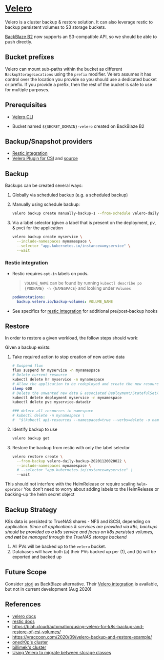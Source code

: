 # [Velero](https://velero.io)

Velero is a cluster backup & restore solution. It can also leverage restic to
backup persistent volumes to S3 storage buckets.

[BackBlaze B2](https://help.backblaze.com/hc/en-us/articles/360047425453) now supports an
S3-compatible API, so we should be able to push directly.

## Bucket prefixes

Velero can mount sub-paths within the bucket as different `BackupStorageLocations` using the
`prefix` modifier. Velero assumes it has control over the location you provide so you should use a
dedicated bucket or prefix. If you provide a prefix, then the rest of the bucket is safe to use for
multiple purposes.

## Prerequisites

- [Velero CLI](https://velero.io/docs/v1.6/basic-install/#install-the-cli)
<!-- * [MinIO on BackBlaze](../minio/README.md) -->
- Bucket named `${SECRET_DOMAIN}-velero` created on BackBlaze B2 <!-- and fronted by MinIO -->

## Backup/Snapshot providers

- [Restic integration](https://velero.io/docs/v1.6/restic)
- [Velero Plugin for CSI](https://velero.io/docs/v1.6/csi/) and
  [source](https://github.com/vmware-tanzu/velero-plugin-for-csi)

## Backup

Backups can be created several ways:

1. Globally via scheduled backup (e.g. a scheduled backup)
2. Manually using schedule backup:

   ```sh
   velero backup create manually-backup-1 --from-schedule velero-daily-backup
   ```

3. Via a label selector (given a label that is present on the deployment, pv, & pvc) for the
   application

   ```sh
   velero backup create myservice \
     --include-namespaces mynamespace \
     --selector "app.kubernetes.io/instance==myservice" \
     --wait
   ```

### Restic integration

- Restic requires `opt-in` labels on pods.

  > `VOLUME_NAME` can be found by running `kubectl describe po {PODNAME} -n {NAMESPACE}` and looking
  > under `Volumes`

  ```yaml
  podAnnotations:
    backup.velero.io/backup-volumes: VOLUME_NAME
  ```

- See specifics for
  [restic integration](https://velero.io/docs/v1.6/restic/#how-backup-and-restore-work-with-restic)
  for additional pre/post-backup hooks

## Restore

In order to restore a given workload, the follow steps should work:

Given a backup exists:

1. Take required action to stop creation of new active data

   ```sh
   # Suspend flux
   flux suspend hr myservice -n mynamespace
   # Delete current resource
   kubectl delete hr myservice -n mynamespace
   # Allow the application to be redeployed and create the new resources
   sleep 600
   # Delete the unwanted new data & associated Deployment/StatefulSet/Daemonset
   kubectl delete deployment myservice -n mynamespace
   kubectl delete pvc myservice-datadir

   ### delete all resources in namespace
   # kubectl delete -n mynamespace \
   #  "$(kubectl api-resources --namespaced=true --verbs=delete -o name | tr "\n" "," | sed -e 's/,$//')" --all
   ```

2. Identify backup to use

   ```sh
   velero backup get
   ```

3. Restore the backup from restic with only the label selector

   ```sh
   velero restore create \
     --from-backup velero-daily-backup-20201120020022 \
     --include-namespaces mynamespace \
     # --selector "app.kubernetes.io/instance=myservice" \
     --wait
   ```

This should not interfere with the HelmRelease or require scaling `helm-operator` You don't need to
worry about adding labels to the HelmRelease or backing-up the helm secret object

## Backup Strategy

K8s data is persisted to TrueNAS shares - NFS and iSCSI, depending on application. _Since all
applications & services are provided via k8s, backups should be provided as a k8s service and focus
on k8s persisted volumes, and **not** be managed through the TrueNAS storage backend_

1. All PVs will be backed up to the `velero` bucket.
2. Databases will have both (a) their PVs backed up per (1), and (b) will be exported and backed up

## Future Scope

Consider [storj](https://storj.io/pricing) as BackBlaze alternative. Their
[Velero integration](https://github.com/storj/velero-plugin) is available, but not in current
development (Aug 2020)

## References

- [velero docs](https://velero.io/docs/v1.6/)
- [restic docs](https://restic.readthedocs.io/en/stable/020_installation.html#docker-container)
- <https://blah.cloud/automation/using-velero-for-k8s-backup-and-restore-of-csi-volumes/>
- <https://vraccoon.com/2020/09/velero-backup-and-restore-example/>
- [onedr0p's cluster](https://github.com/onedr0p/home-cluster/tree/main/cluster/apps/velero)
- [billimek's cluster](https://github.com/billimek/k8s-gitops/tree/master/velero)
- [Using Velero to migrate between storage classes](https://gist.github.com/deefdragon/d58a4210622ff64088bd62a5d8a4e8cc)
